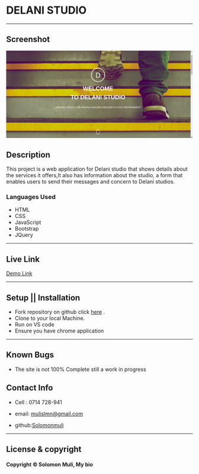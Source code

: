 <!-- Project Name -->
# DELANI STUDIO
---
## Screenshot

![image](/assets/screenshot.png)


<!-- Description  -->
## Description
This project is a web application for Delani studio that shows details about the services it offers,It also has information about the studio, a form that enables users to send their messages and concern to Delani studios.


### Languages Used

- HTML
- CSS
- JavaScript
- Bootstrap
- JQuery

---

<!-- live link to the application-->
## Live Link

[Demo Link](solomonmuli.github.io/delani-studio/)


---

## Setup || Installation

- Fork repository on github click [here](https://github.com/Solomonmuli/Delani-Studio) .
- Clone to your local Machine.
- Run on VS code 
- Ensure you have chrome application 


---
## Known Bugs

- The site is not 100% Complete still a work in progress

## Contact Info

- Cell : 0714 728-941

- email: [mulislmn@gmail.com](mailto:mulislmn@gmail.com)

- github:[Solomonmuli](https://github.com/Solomonmuli)

---
<!-- License info -->

## License & copyright

#### Copyright © Solomon Muli, My bio 